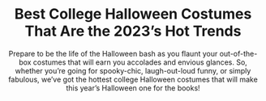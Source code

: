 ---
layout: post
title: Best College Halloween Costumes That Are the 2023’s Hot Trends
subtitle: Prepare to be the life of the Halloween bash as you flaunt your out-of-the-box costumes that will earn you accolades and envious glances. So, whether you’re going for spooky-chic, laugh-out-loud funny, or simply fabulous, we’ve got the hottest college Halloween costumes that will make this year’s Halloween one for the books!
header-img: "img/post/2023/09/copied/college-halloween-costumes.jpg"
header-style: text
permalink: "/college-halloween-costumes/"
catalog: true
tags:
  - Recipients 
  - Men
---    